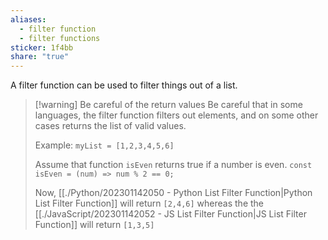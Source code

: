```yaml
---
aliases:
  - filter function
  - filter functions
sticker: 1f4bb
share: "true"
---
```


A filter function can be used to filter things out of a list. 

>[!warning] Be careful of the return values
>Be careful that in some languages, the filter function filters out elements, and on some other cases returns the list of valid values. 
>
>Example:
>`myList = [1,2,3,4,5,6]`
>
>Assume that function `isEven` returns true if a number is even. 
>`const isEven = (num) => num % 2 == 0;`
>
>Now, [[./Python/202301142050 - Python List Filter Function|Python List Filter Function]] will return `[2,4,6]` whereas the the [[./JavaScript/202301142052 - JS List Filter Function|JS List Filter Function]] will return `[1,3,5]`



